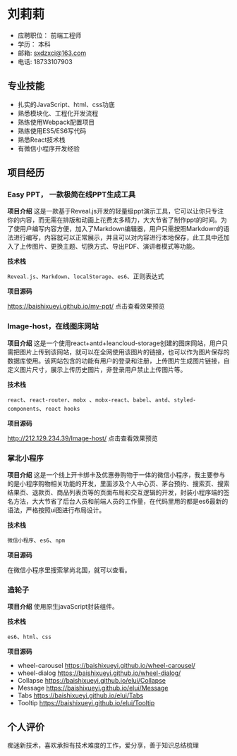 # 刘莉莉
- 应聘职位： 前端工程师
- 学历： 本科
- 邮箱:  sxdzxci@163.com
- 电话:  18733107903

## 专业技能
- 扎实的JavaScript、html、css功底
- 熟悉模块化、工程化开发流程
- 熟练使用Webpack配置项目
- 熟练使用ES5/ES6写代码
- 熟悉React技术栈
- 有微信小程序开发经验

## 项目经历
### Easy PPT， 一款极简在线PPT生成工具
**项目介绍**
这是一款基于Reveal.js开发的轻量级ppt演示工具，它可以让你只专注你的内容，而无需在排版和动画上花费太多精力，大大节省了制作ppt的时间。为了使用户编写内容方便，加入了Markdown编辑器，用户只需按照Markdown的语法进行编写，内容就可以正常展示，并且可以对内容进行本地保存，此工具中还加入了上传图片、更换主题、切换方式、导出PDF、演讲者模式等功能。

**技术栈**

`Reveal.js`、`Markdown`、`localStorage`、`es6`、正则表达式

**项目源码**

https://baishixueyi.github.io/my-ppt/ 点击查看效果预览

### Image-host，在线图床网站
**项目介绍**
这是一个使用react+antd+leancloud-storage创建的图床网站，用户只需把图片上传到该网站，就可以在全网使用该图片的链接，也可以作为图片保存的数据库使用。该网站包含的功能有用户的登录和注册，上传图片生成图片链接，自定义图片尺寸，展示上传历史图片，非登录用户禁止上传图片等。

**技术栈**

`react`、`react-router`、`mobx `、`mobx-react`、`babel`、`antd`、`styled-components`、`react hooks`

**项目源码**

http://212.129.234.39/Image-host/ 点击查看效果预览

### 掌北小程序
**项目介绍**
这是一个线上开卡绑卡及优惠券购物于一体的微信小程序，我主要参与的是小程序购物相关功能的开发，里面涉及个人中心页、茅台预约、搜索页、搜索结果页、退款页、商品列表页等的页面布局和交互逻辑的开发，封装小程序端的签名方法，大大节省了后台人员和前端人员的工作量，在代码里用的都是es6最新的语法，严格按照ui图进行布局设计。

**技术栈**

`微信小程序`、`es6`、`npm`

**项目源码**

在微信小程序里搜索掌尚北国，就可以查看。

### 造轮子
**项目介绍**
使用原生javaScript封装组件。


**技术栈**

`es6`、`html`、`css`

**项目源码**

- wheel-carousel https://baishixueyi.github.io/wheel-carousel/
- wheel-dialog https://baishixueyi.github.io/wheel-dialog/
- Collapse https://baishixueyi.github.io/elui/Collapse
- Message https://baishixueyi.github.io/elui/Message
- Tabs https://baishixueyi.github.io/elui/Tabs
- Tooltip  https://baishixueyi.github.io/elui/Tooltip


## 个人评价
痴迷新技术，喜欢承担有技术难度的工作，爱分享，善于知识总结梳理
